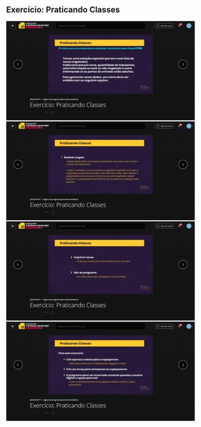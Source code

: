 ## Exercício: Praticando Classes

![Screenshot](exercicio-praticando-classes-1.png)
![Screenshot](exercicio-praticando-classes-2.png)
![Screenshot](exercicio-praticando-classes-3.png)
![Screenshot](exercicio-praticando-classes-4.png)